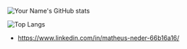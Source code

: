 ![Your Name's GitHub stats](https://github-readme-stats.vercel.app/api?username=matheusneder)

![Top Langs](https://github-readme-stats.vercel.app/api/top-langs/?username=matheusneder)

- https://www.linkedin.com/in/matheus-neder-66b16a16/


